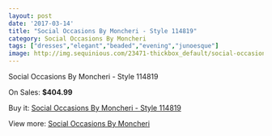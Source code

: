 ```yaml
---
layout: post
date: '2017-03-14'
title: "Social Occasions By Moncheri - Style 114819"
category: Social Occasions By Moncheri
tags: ["dresses","elegant","beaded","evening","junoesque"]
image: http://img.sequinious.com/23471-thickbox_default/social-occasions-by-moncheri-style-114819.jpg
---
```

Social Occasions By Moncheri - Style 114819

On Sales: **$404.99**
<a href="https://www.sequinious.com/social-occasions-by-moncheri/9737-social-occasions-by-moncheri-style-114819.html"><amp-img layout="responsive" width="600" height="600" src="//img.sequinious.com/23471-thickbox_default/social-occasions-by-moncheri-style-114819.jpg" alt="Social Occasions By Moncheri - Style 114819 0" /></a>

Buy it: [Social Occasions By Moncheri - Style 114819](https://www.sequinious.com/social-occasions-by-moncheri/9737-social-occasions-by-moncheri-style-114819.html "Social Occasions By Moncheri - Style 114819")

View more: [Social Occasions By Moncheri](https://www.sequinious.com/76-social-occasions-by-moncheri "Social Occasions By Moncheri")